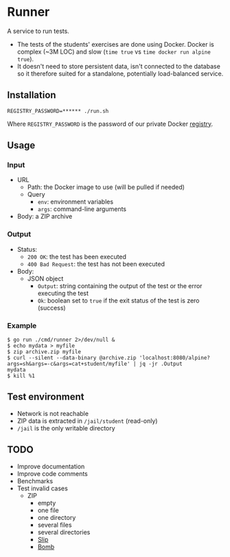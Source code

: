 # Runner

A service to run tests.

- The tests of the students' exercises are done using Docker. Docker is complex (~3M LOC) and slow (`time true` vs `time docker run alpine true`).
- It doesn't need to store persistent data, isn't connected to the database so it therefore suited for a standalone, potentially load-balanced service.

## Installation

```
REGISTRY_PASSWORD=****** ./run.sh
```

Where `REGISTRY_PASSWORD` is the password of our private Docker [registry](https://github.com/01-edu/registry).

## Usage

### Input

- URL
  - Path: the Docker image to use (will be pulled if needed)
  - Query
    - `env`: environment variables
    - `args`: command-line arguments
- Body: a ZIP archive

### Output

- Status:
  - `200 OK`: the test has been executed
  - `400 Bad Request`: the test has not been executed
- Body:
  - JSON object
    - `Output`: string containing the output of the test or the error executing the test
    - `Ok`: boolean set to `true` if the exit status of the test is zero (success)

### Example

```console
$ go run ./cmd/runner 2>/dev/null &
$ echo mydata > myfile
$ zip archive.zip myfile
$ curl --silent --data-binary @archive.zip 'localhost:8080/alpine?args=sh&args=-c&args=cat+student/myfile' | jq -jr .Output
mydata
$ kill %1
```

## Test environment

- Network is not reachable
- ZIP data is extracted in `/jail/student` (read-only)
- `/jail` is the only writable directory

## TODO

- Improve documentation
- Improve code comments
- Benchmarks
- Test invalid cases
  - ZIP
    - empty
    - one file
    - one directory
    - several files
    - several directories
    - [Slip](https://snyk.io/research/zip-slip-vulnerability#go)
    - [Bomb](https://github.com/golang/go/issues/33026)
